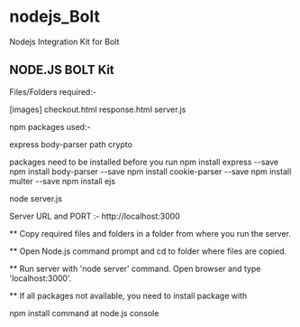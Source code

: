 # nodejs_Bolt
Nodejs Integration Kit for Bolt

NODE.JS BOLT Kit
----------------

Files/Folders required:-

[images]
checkout.html
response.html
server.js

npm packages used:-

express
body-parser
path
crypto

packages need to be installed before you run
npm install express --save
npm install body-parser --save
npm install cookie-parser --save
npm install multer --save
npm install ejs

node server.js

Server URL and PORT :- http://localhost:3000

** Copy required files and folders in a folder from where you run the server.

** Open Node.js command prompt and cd to folder where files are copied.

** Run server with 'node server' command. Open browser and type 'localhost:3000'.

** If all packages not available, you need to install package with

npm install <package> command at node.js console



 

